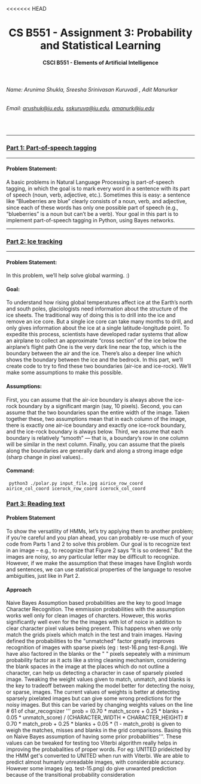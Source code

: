 <<<<<<< HEAD
# <div align="center"> CS B551 - Assignment 3: Probability and Statistical Learning
####  <div align="center"> CSCI B551 - Elements of Artificial Intelligence

<br>

###### Name: Arunima Shukla, Sreesha Srinivasan Kuruvadi  , Adit Manurkar
###### Email: *arushuk@iu.edu, sskuruva@iu.edu, amanurk@iu.edu*
<br>

***
### [Part 1: Part-of-speech tagging](https://github.iu.edu/cs-b551-fa2021/amanurk-arushuk-sskuruva-a3/tree/master/part1)
***

#### Problem Statement:

A basic problems in Natural Language Processing is part-of-speech tagging, in which the goal is to mark every word in a sentence with its part of speech (noun, verb, adjective, etc.). Sometimes this is easy: a sentence like “Blueberries are blue” clearly consists of a noun, verb, and adjective, since each of these words has only one possible part of speech (e.g., “blueberries” is a noun but can’t be a verb).
Your goal in this part is to implement part-of-speech tagging in Python, using Bayes networks.

***
### [Part 2: Ice tracking](https://github.iu.edu/cs-b551-fa2021/amanurk-arushuk-sskuruva-a3/tree/master/part2)

***

#### Problem Statement:

In this problem, we’ll help solve global warming. :)

#### Goal:
To understand how rising global temperatures affect ice at the Earth’s north and south poles, glaciologists need information about the structure of the ice sheets. The traditional way of doing this is to drill into the ice and remove an ice core. But a single ice core can take many months to drill, and only gives information about the ice at a single latitude-longitude point. To expedite this process, scientists have developed radar systems that allow an airplane to collect an approximate “cross section” of the ice below the airplane’s flight path 
One is the very dark line near the top, which is the boundary between the air and the ice. There’s also a deeper line which shows the boundary between the ice and the bedrock.
In this part, we’ll create code to try to find these two boundaries (air-ice and ice-rock). We’ll make some assumptions to make this possible.

#### Assumptions:

First, you can assume that the air-ice boundary is always above the ice-rock boundary by a significant margin (say, 10 pixels). Second, you can assume that the two boundaries span the entire width of the image. Taken together these, two assumptions mean that in each column of the image, there is exactly one air-ice boundary and exactly one ice-rock boundary, and the ice-rock boundary is always below. Third, we assume that each boundary is relatively “smooth” — that is, a boundary’s row in one column will be similar in the next column. Finally, you can assume that the pixels along the boundaries are generally dark and along a strong image edge (sharp change in pixel values)..

#### Command:
<code>  python3 ./polar.py input_file.jpg airice_row_coord airice_col_coord icerock_row_coord icerock_col_coord
 </code>

### [Part 3: Reading text](https://github.iu.edu/cs-b551-fa2021/amanurk-arushuk-sskuruva-a3/tree/master/part3)


#### Problem Statement
To show the versatility of HMMs, let’s try applying them to another problem; if you’re careful and you plan ahead, you can probably re-use much of your code from Parts 1 and 2 to solve this problem. 
Our goal is to recognize text in an image – e.g., to recognize that Figure 2 says “It is so ordered.” But the images are noisy, so any particular letter may be difficult to recognize. However, if we make the assumption that these images have English words and sentences, we can use statistical properties of the language to resolve ambiguities, just like in Part 2.

#### Approach
Naive Bayes Assumption based probabilities are the key to good Image Character Recognition. The emmission probabilities with the assumption works well only for clean images of charcters. However, this works significantly well even for the the images with lot of noice in addition to clear character pixel values being present. This happens when we only match the grids pixels which match in the test and train images. Having defined the probabilities to the "unmatched" factor greatly improves recognition of images with sparse pixels (eg : test-16.png test-8.png).
We have also factored in the blanks or the " " pixels sepeately with a minimum probability factor as it acts like a string cleaning mechanism, considering the blank spaces in the image at the places which do not outline a character, can help us detecting a character in case of sparsely pixeled image. Tweaking the weight values given to match, unmatch, and blanks is the key to tradeoff between making the model better for detecting the noisy, or sparse, images.
The current values of weights is better at detecting sparsely pixelated images but can give some wrong predictions for the noisy images. But this can be varied by changing weights values on the line # 61 of char_recognizer ''' prob = (0.70 * match_score + 0.25 * blanks + 0.05 * unmatch_score) / (CHARACTER_WIDTH * CHARACTER_HEIGHT) # 0.70 * match_prob + 0.25 * blanks + 0.05 * (1 - match_prob) is given to weigh the matches, misses and blanks in the grid comparisons. Basing this on Naive Bayes assumption of having some prior probabilities'''. These values can be tweaked for testing too
Viterbi algorithm really helps in improving the probabalities of proper words. For eg: UN1TED prideicted by the HMM get's converted to UNITED when run with Viterbi.
We are able to predict almost humanly unreadable images, with considerable accuracy. However some images (eg. test-15.png) do give unwanted prediction because of the transitional probability consideration
